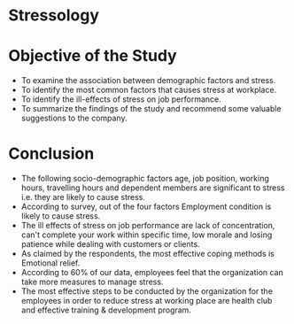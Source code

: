 # Stressology

# Objective of the Study

- To examine the association between demographic factors and stress.
- To identify the most common factors that causes stress at workplace.
- To identify the ill-effects of stress on job performance.
- To summarize the findings of the study and recommend some valuable suggestions to the company.


# Conclusion
 
- The following socio-demographic factors age, job position, working hours, travelling hours and dependent members are significant to stress i.e. they are likely to cause stress.  
- According to survey, out of the four factors Employment condition is likely to cause stress.
- The ill effects of stress on job performance are lack of concentration, can't complete your work within specific time, low morale and losing patience while dealing with customers or clients.
- As claimed by the respondents, the most effective coping methods is Emotional relief. 
- According to 60% of our data, employees feel that the organization can take more measures to manage stress.
- The most effective steps to be conducted by the organization for the employees in order to reduce stress at working place are health club and effective training & development program.


  

